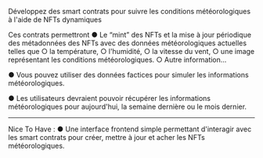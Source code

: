 Développez des smart contrats pour suivre les conditions météorologiques à l'aide de NFTs dynamiques

Ces contrats permettront
● Le “mint” des NFTs et la mise à jour périodique des
métadonnées des NFTs avec des données météorologiques actuelles telles que
    ○ la température,
    ○ l'humidité,
    ○ la vitesse du vent,
    ○ une image représentant les conditions météorologiques. ○ Autre information...

● Vous pouvez utiliser des données factices pour simuler les informations météorologiques.

● Les utilisateurs devraient pouvoir récupérer les informations météorologiques pour aujourd'hui, la semaine dernière ou le mois dernier.

----
Nice To Have :
● Une interface frontend simple permettant d'interagir avec les smart contrats pour créer, mettre à jour et a cher les NFTs météorologiques.
